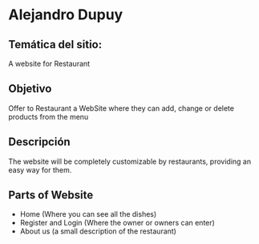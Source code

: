 # Alejandro Dupuy

## Temática del sitio:

A website for Restaurant

## Objetivo

Offer to Restaurant a WebSite where they can add, change or delete products from the menu

## Descripción

The website will be completely customizable by restaurants, providing an easy way for them.

## Parts of Website

- Home (Where you can see all the dishes)
- Register and Login (Where the owner or owners can enter)
- About us (a small description of the restaurant)
